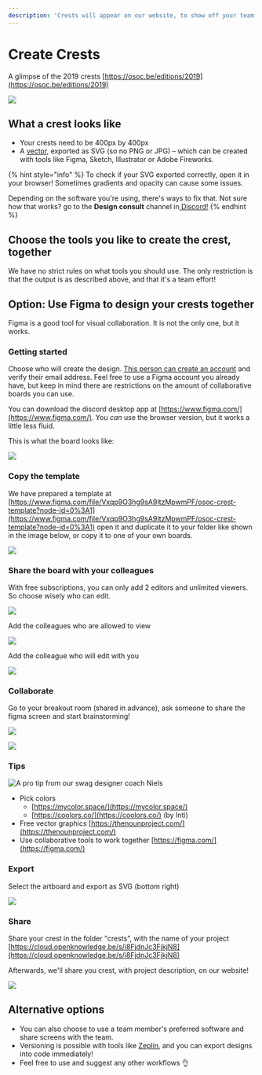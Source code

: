 ```yaml
---
description: 'Crests will appear on our website, to show off your team!'
---
```


# Create Crests

A glimpse of the 2019 crests [https://osoc.be/editions/2019](https://osoc.be/editions/2019)

![](.gitbook/assets/figma-website%20%281%29.png)

## What a crest looks like

* Your crests need to be 400px by 400px
* A [vector](https://en.wikipedia.org/wiki/Scalable_Vector_Graphics), exported as SVG \(so no PNG or JPG\) – which can be created with tools like Figma, Sketch, Illustrator or Adobe Fireworks.

{% hint style="info" %}
To check if your SVG exported correctly, open it in your browser! Sometimes gradients and opacity can cause some issues.

Depending on the software you're using, there's ways to fix that. Not sure how that works? go to the **Design consult** channel in[ Discord!](tools/discord/)
{% endhint %}

## Choose the tools you like to create the crest, together

We have no strict rules on what tools you should use. The only restriction is that the output is as described above, and that it's a team effort!

## Option: Use Figma to design your crests together

Figma is a good tool for visual collaboration. It is not the only one, but it works.

### Getting started

Choose who will create the design. [This person can create an account](https://www.figma.com/) and verify their email address. Feel free to use a Figma account you already have, but keep in mind there are restrictions on the amount of collaborative boards you can use.

You can download the discord desktop app at [https://www.figma.com/](https://www.figma.com/). You _can_ use the browser version, but it works a little less fluid.

This is what the board looks like:

![](.gitbook/assets/figma-1-new.png)

### Copy the template

We have prepared a template at [https://www.figma.com/file/Vxqp9O3hg9sA9ItzMpwmPF/osoc-crest-template?node-id=0%3A1](https://www.figma.com/file/Vxqp9O3hg9sA9ItzMpwmPF/osoc-crest-template?node-id=0%3A1) open it and duplicate it to your folder like shown in the image below, or copy it to one of your own boards.

![](.gitbook/assets/figma-2-duplicate-b%20%281%29.png)

### Share the board with your colleagues

With free subscriptions, you can only add 2 editors and unlimited viewers. So choose wisely who can edit.

![](.gitbook/assets/figma-3-share.png)

Add the colleagues who are allowed to view

![](.gitbook/assets/figma-3-share-a-view.png)

Add the colleague who will edit with you

![](.gitbook/assets/figma-3-share-b-edit%20%281%29.png)

### Collaborate

Go to your breakout room \(shared in advance\), ask someone to share the figma screen and start brainstorming!

![](.gitbook/assets/figma-jitsi-share-screen-a%20%282%29.png)

![](.gitbook/assets/figma-jitsi-share-screen-b.png)



### Tips

![A pro tip from our swag designer coach Niels](.gitbook/assets/screenshot-2020-07-06-at-12.01.24.png)

* Pick colors
  * [https://mycolor.space/](https://mycolor.space/)
  * [https://coolors.co/](https://coolors.co/) \(by Inti\)
* Free vector graphics [https://thenounproject.com/](https://thenounproject.com/)
* Use collaborative tools to work together [https://figma.com/](https://figma.com/)

### Export

Select the artboard and export as SVG \(bottom right\)

![](.gitbook/assets/figma-4-export.png)

### Share

Share your crest in the folder "crests", with the name of your project [https://cloud.openknowledge.be/s/i8FjdnJc3FjkjN8](https://cloud.openknowledge.be/s/i8FjdnJc3FjkjN8)

Afterwards, we'll share you crest, with project description, on our website!

![](.gitbook/assets/figma-website.png)

## Alternative options

* You can also choose to use a team member's preferred software and share screens with the team.
* Versioning is possible with tools like [Zeplin](https://zeplin.io), and you can export designs into code immediately!
* Feel free to use and suggest any other workflows 👌

